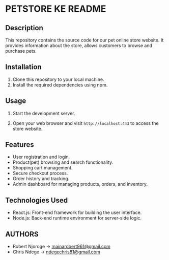 # PETSTORE KE README

## Description
This repository contains the source code for our pet online store website. It provides information about the store, allows customers to browse and purchase pets.

## Installation
1. Clone this repository to your local machine.
2. Install the required dependencies using npm.


## Usage
1. Start the development server.

2. Open your web browser and visit `http://localhost:443` to access the store website.

## Features
- User registration and login.
- Product(pet) browsing and search functionality.
- Shopping cart management.
- Secure checkout process.
- Order history and tracking.
- Admin dashboard for managing products, orders, and inventory.

## Technologies Used
- React.js: Front-end framework for building the user interface.
- Node.js: Back-end runtime environment for server-side logic.


## AUTHORS

- Robert Njoroge -> mainarobert961@gmail.com
- Chris Ndege -> ndegechris81@gmail.com
